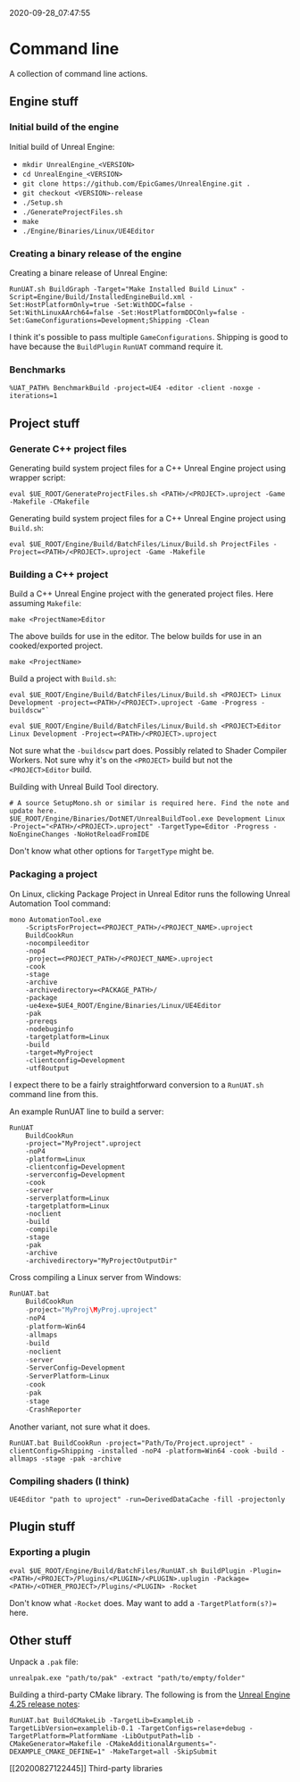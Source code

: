 2020-09-28_07:47:55

# Command line

A collection of command line actions.

## Engine stuff

### Initial build of the engine

Initial build of Unreal Engine:
- `mkdir UnrealEngine_<VERSION>`
- `cd UnrealEngine_<VERSION>`
- `git clone https://github.com/EpicGames/UnrealEngine.git .`
- `git checkout <VERSION>-release`
- `./Setup.sh`
- `./GenerateProjectFiles.sh`
- `make`
- `./Engine/Binaries/Linux/UE4Editor`

### Creating a binary release of the engine

Creating a binare release of Unreal Engine:
```
RunUAT.sh BuildGraph -Target="Make Installed Build Linux" -Script=Engine/Build/InstalledEngineBuild.xml -Set:HostPlatformOnly=true -Set:WithDDC=false -Set:WithLinuxAArch64=false -Set:HostPlatformDDCOnly=false -Set:GameConfigurations=Development;Shipping -Clean
```
I think it's possible to pass multiple `GameConfigurations`. Shipping is good to have because the `BuildPlugin` `RunUAT` command require it.

### Benchmarks

`%UAT_PATH% BenchmarkBuild -project=UE4 -editor -client -noxge -iterations=1`

## Project stuff

### Generate C++ project files

Generating build system project files for a C++ Unreal Engine project using wrapper script:
```
eval $UE_ROOT/GenerateProjectFiles.sh <PATH>/<PROJECT>.uproject -Game -Makefile -CMakefile
```

Generating build system project files for a C++ Unreal Engine project using `Build.sh`:
```
eval $UE_ROOT/Engine/Build/BatchFiles/Linux/Build.sh ProjectFiles -Project=<PATH>/<PROJECT>.uproject -Game -Makefile
```

### Building a C++ project

Build a C++ Unreal Engine project with the generated project files. Here assuming `Makefile`:
```
make <ProjectName>Editor
```
The above builds for use in the editor.
The below builds for use in an cooked/exported project.
```
make <ProjectName>
```

Build a project with `Build.sh`:
```
eval $UE_ROOT/Engine/Build/BatchFiles/Linux/Build.sh <PROJECT> Linux Development -project=<PATH>/<PROJECT>.uproject -Game -Progress -buildscw"`
```
```
eval $UE_ROOT/Engine/Build/BatchFiles/Linux/Build.sh <PROJECT>Editor Linux Development -Project=<PATH>/<PROJECT>.uproject
```

Not sure what the `-buildscw` part does. Possibly related to Shader Compiler Workers. Not sure why it's on the `<PROJECT>` build but not the `<PROJECT>Editor` build.

Building with Unreal Build Tool directory.
```
# A source SetupMono.sh or similar is required here. Find the note and update here.
$UE_ROOT/Engine/Binaries/DotNET/UnrealBuildTool.exe Development Linux -Project="<PATH>/<PROJECT>.uproject" -TargetType=Editor -Progress -NoEngineChanges -NoHotReloadFromIDE
```
Don't know what other options for `TargetType` might be.

### Packaging a project

On Linux, clicking Package Project in Unreal Editor runs the following Unreal Automation Tool command:
```
mono AutomationTool.exe
    -ScriptsForProject=<PROJECT_PATH>/<PROJECT_NAME>.uproject 
    BuildCookRun
    -nocompileeditor
    -nop4
    -project=<PROJECT_PATH>/<PROJECT_NAME>.uproject
    -cook
    -stage
    -archive
    -archivedirectory=<PACKAGE_PATH>/
    -package
    -ue4exe=$UE4_ROOT/Engine/Binaries/Linux/UE4Editor
    -pak
    -prereqs
    -nodebuginfo
    -targetplatform=Linux
    -build
    -target=MyProject
    -clientconfig=Development
    -utf8output
```

I expect there to be a fairly straightforward conversion to a `RunUAT.sh` command line from this.

An example RunUAT line to build a server:
```
RunUAT
    BuildCookRun
    -project="MyProject".uproject
    -noP4
    -platform=Linux
    -clientconfig=Development
    -serverconfig=Development
    -cook
    -server
    -serverplatform=Linux
    -targetplatform=Linux
    -noclient
    -build
    -compile
    -stage
    -pak
    -archive
    -archivedirectory="MyProjectOutputDir"
```

Cross compiling a Linux server from Windows:
```cpp
RunUAT.bat
    BuildCookRun
    -project="MyProj\MyProj.uproject"
    -noP4
    -platform=Win64
    -allmaps
    -build
    -noclient
    -server
    -ServerConfig=Development
    -ServerPlatform=Linux
    -cook
    -pak
    -stage
    -CrashReporter
```

Another variant, not sure what it does.
```
RunUAT.bat BuildCookRun -project="Path/To/Project.uproject" -clientConfig=Shipping -installed -noP4 -platform=Win64 -cook -build -allmaps -stage -pak -archive
```

### Compiling shaders (I think)

```
UE4Editor "path to uproject" -run=DerivedDataCache -fill -projectonly
```

## Plugin stuff

### Exporting a plugin
```
eval $UE_ROOT/Engine/Build/BatchFiles/RunUAT.sh BuildPlugin -Plugin=<PATH>/<PROJECT>/Plugins/<PLUGIN>/<PLUGIN>.uplugin -Package=<PATH>/<OTHER_PROJECT>/Plugins/<PLUGIN> -Rocket
```
Don't know what `-Rocket` does.
May want to add a `-TargetPlatform(s?)=` here.

## Other stuff

Unpack a `.pak` file:
```
unrealpak.exe "path/to/pak" -extract "path/to/empty/folder"
```

Building a third-party CMake library.
The following is from the [Unreal Engine 4.25 release notes](https://docs.unrealengine.com/en-US/Support/Builds/ReleaseNotes/4_25/index.html):
```
RunUAT.bat BuildCMakeLib -TargetLib=ExampleLib -TargetLibVersion=examplelib-0.1 -TargetConfigs=relase+debug -TargetPlatform=PlatformName -LibOutputPath=lib -CMakeGenerator=Makefile -CMakeAdditionalArguments="-DEXAMPLE_CMAKE_DEFINE=1" -MakeTarget=all -SkipSubmit
```

[[20200827122445]] Third-party libraries